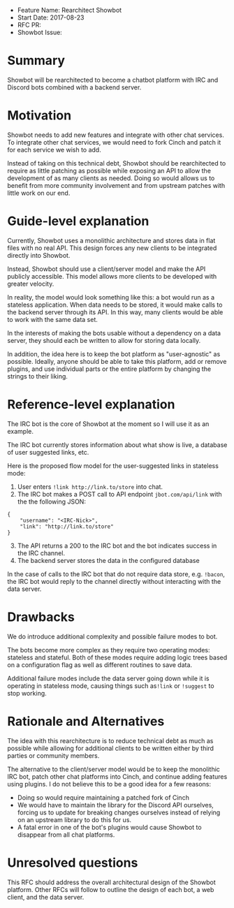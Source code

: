 - Feature Name: Rearchitect Showbot
- Start Date: 2017-08-23
- RFC PR: 
- Showbot Issue: 

# Summary
[summary]: #summary

Showbot will be rearchitected to become a chatbot platform with IRC and Discord
bots combined with a backend server. 

# Motivation
[motivation]: #motivation

Showbot needs to add new features and integrate with other chat services. To 
integrate other chat services, we would need to fork Cinch and patch it for each
service we wish to add. 

Instead of taking on this technical debt, Showbot should 
be rearchitected to require as little patching as possible while exposing an API
to allow the development of as many clients as needed. Doing so would allows us 
to benefit from more community involvement and from upstream patches with little
work on our end.

# Guide-level explanation
[guide-level-explanation]: #guide-level-explanation

Currently, Showbot uses a monolithic architecture and stores data in flat files
with no real API. This design forces any new clients to be integrated directly
into Showbot.

Instead, Showbot should use a client/server model and make the API publicly
accessible. This model allows more clients to be developed with greater velocity.

In reality, the model would look something like this: a bot would run as a 
stateless application. When data needs to be stored, it would make calls to the
backend server through its API. In this way, many clients would be able to work
with the same data set.

In the interests of making the bots usable without a dependency on a data server,
they should each be written to allow for storing data locally.

In addition, the idea here is to keep the bot platform as "user-agnostic" as
possible. Ideally, anyone should be able to take this platform, add or remove
plugins, and use individual parts or the entire platform by changing the strings
to their liking.

# Reference-level explanation
[reference-level-explanation]: #reference-level-explanation

The IRC bot is the core of Showbot at the moment so I will use it as an example.

The IRC bot currently stores information about what show is live, a database of
user suggested links, etc.

Here is the proposed flow model for the user-suggested links in stateless mode:

1) User enters `!link http://link.to/store` into chat.
2) The IRC bot makes a POST call to API endpoint `jbot.com/api/link`
with the the following JSON:
```
{
    "username": "<IRC-Nick>",
    "link": "http://link.to/store"
}
```
3) The API returns a 200 to the IRC bot and the bot indicates success in the 
IRC channel.
4) The backend server stores the data in the configured database

In the case of calls to the IRC bot that do not require data store, e.g. `!bacon`, 
the IRC bot would reply to the channel directly without interacting with the
data server.

# Drawbacks
[drawbacks]: #drawbacks

We do introduce additional complexity and possible failure modes to bot.

The bots become more complex as they require two operating modes: stateless and
stateful.  Both of these modes require adding logic trees based on a
configuration flag as well as different routines to save data.

Additional failure modes include the data server going down while it is 
operating in stateless mode, causing things such as`!link` or `!suggest` to stop
working.

# Rationale and Alternatives
[alternatives]: #alternatives

The idea with this rearchitecture is to reduce technical debt as much as possible
while allowing for additional clients to be written either by third parties or
community members.

The alternative to the client/server model would be to keep the monolithic IRC
bot, patch other chat platforms into Cinch, and continue adding features using
plugins. I do not believe this to be a good idea for a few reasons:

- Doing so would require maintaining a patched fork of Cinch
- We would have to maintain the library for the Discord API ourselves, forcing
us to update for breaking changes ourselves instead of relying on an upstream 
library to do this for us.
- A fatal error in one of the bot's plugins would cause Showbot to disappear
from all chat platforms.

# Unresolved questions
[unresolved]: #unresolved-questions

This RFC should address the overall architectural design of the Showbot platform.
Other RFCs will follow to outline the design of each bot, a web client, and the 
data server.
